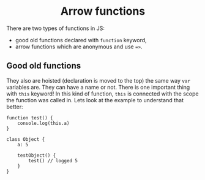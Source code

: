 <div align="center">
    <h1>Arrow functions</h1>
</div>

There are two types of functions in JS:

- good old functions declared with `function` keyword,
- arrow functions which are anonymous and use `=>`.

## Good old functions

They also are hoisted (declaration is moved to the top) the same way `var` variables are. They can have a name or not. There is one important thing with `this` keyword! In this kind of function, `this` is connected with the scope the function was called in. Lets look at the example to understand that better:

```
function test() {
    console.log(this.a)
}

class Object {
    a: 5

    testObject() {
        test() // logged 5
    }
}

